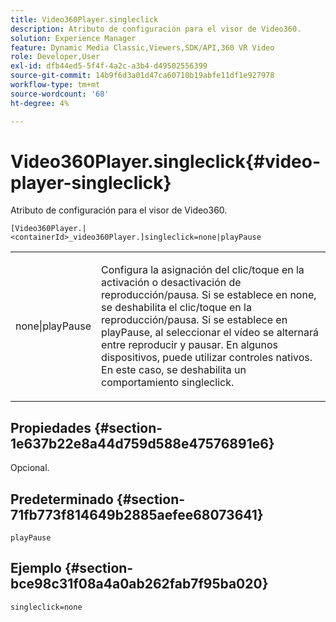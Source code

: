 ```yaml
---
title: Video360Player.singleclick
description: Atributo de configuración para el visor de Video360.
solution: Experience Manager
feature: Dynamic Media Classic,Viewers,SDK/API,360 VR Video
role: Developer,User
exl-id: dfb44ed5-5f4f-4a2c-a3b4-d49502556399
source-git-commit: 14b9f6d3a01d47ca60710b19abfe11df1e927978
workflow-type: tm+mt
source-wordcount: '68'
ht-degree: 4%

---
```


# Video360Player.singleclick{#video-player-singleclick}

Atributo de configuración para el visor de Video360.

`[Video360Player.|<containerId>_video360Player.]singleclick=none|playPause`

<table id="table_441553CD34C94A58A9D7CBF772DEDDB6"> 
 <tbody> 
  <tr> 
   <td colname="col1"> <p> <span class="codeph"> none|playPause</span> </p> </td> 
   <td colname="col2"> <p> Configura la asignación del clic/toque en la activación o desactivación de reproducción/pausa. Si se establece en <span class="codeph"> none</span>, se deshabilita el clic/toque en la reproducción/pausa. Si se establece en <span class="codeph"> playPause</span>, al seleccionar el vídeo se alternará entre reproducir y pausar. En algunos dispositivos, puede utilizar controles nativos. En este caso, se deshabilita un comportamiento <span class="codeph"> singleclick</span>. </p> </td> 
  </tr> 
 </tbody> 
</table>

## Propiedades {#section-1e637b22e8a44d759d588e47576891e6}

Opcional.

## Predeterminado {#section-71fb773f814649b2885aefee68073641}

`playPause`

## Ejemplo {#section-bce98c31f08a4a0ab262fab7f95ba020}

```
singleclick=none
```
